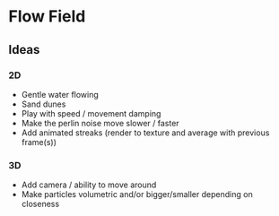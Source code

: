 # Flow Field

## Ideas

### 2D
- Gentle water flowing
- Sand dunes
- Play with speed / movement damping
- Make the perlin noise move slower / faster
- Add animated streaks (render to texture and average with previous frame(s))

### 3D
- Add camera / ability to move around
- Make particles volumetric and/or bigger/smaller depending on closeness